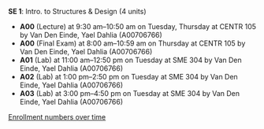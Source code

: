 **SE 1**: Intro. to Structures & Design (4 units)

- **A00** (Lecture) at 9:30 am–10:50 am on Tuesday, Thursday at CENTR 105 by Van Den Einde, Yael Dahlia (A00706766)
- **A00** (Final Exam) at 8:00 am–10:59 am on Thursday at CENTR 105 by Van Den Einde, Yael Dahlia (A00706766)
- **A01** (Lab) at 11:00 am–12:50 pm on Tuesday at SME 304 by Van Den Einde, Yael Dahlia (A00706766)
- **A02** (Lab) at 1:00 pm–2:50 pm on Tuesday at SME 304 by Van Den Einde, Yael Dahlia (A00706766)
- **A03** (Lab) at 3:00 pm–4:50 pm on Tuesday at SME 304 by Van Den Einde, Yael Dahlia (A00706766)

[Enrollment numbers over time](./SE1.tsv)
